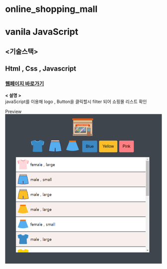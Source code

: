 # online_shopping_mall

# vanila JavaScript

## <기술스택>

## Html , Css , Javascript

### [웹페이지 바로가기]()

<b>< 설명 ></b> <br/>
javaScript를 이용해 logo , Button을 클릭할시 filter 되어 쇼핑몰 리스트 확인

Preview ![](img/shopping_mall.PNG)


